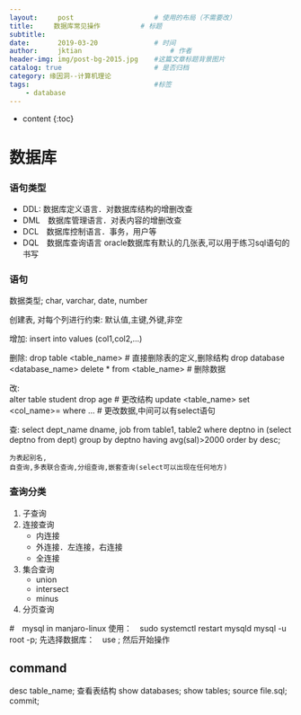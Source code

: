 ```yaml
---
layout:     post   				    # 使用的布局（不需要改）
title:     数据库常见操作			# 标题 
subtitle:  	 
date:       2019-03-20				# 时间
author:     jktian 						# 作者
header-img: img/post-bg-2015.jpg 	#这篇文章标题背景图片
catalog: true 						# 是否归档
category: 缘因洞--计算机理论
tags:								#标签
    - database
---
```

* content
{:toc}
# 数据库

### 语句类型
- DDL: 数据库定义语言．对数据库结构的增删改查
- DML　数据库管理语言．对表内容的增删改查
- DCL　数据库控制语言．事务，用户等
- DQL　数据库查询语言
oracle数据库有默认的几张表,可以用于练习sql语句的书写

### 语句
数据类型;
	char, varchar, date, number



创建表,  对每个列进行约束:
	默认值,主键,外键,非空



增加:
	insert into <table> values (col1,col2,...)



删除:
	drop table <table_name> # 直接删除表的定义,删除结构
	drop database <database_name>
	delete * from <table_name> # 删除数据



改:	
	alter table student drop age # 更改结构
	update <table_name> set <col_name>=<value> where ... # 更改数据,中间可以有select语句



查:
	select dept_name dname, job
	from table1, table2
	where deptno in (select deptno from dept)
	group by deptno
	having avg(sal)>2000
	order by desc;
	

	为表起别名,
	自查询,多表联合查询,分组查询,嵌套查询(select可以出现在任何地方)

### 查询分类
1. 子查询
2. 连接查询
	- 内连接
	- 外连接．左连接，右连接
	- 全连接
3. 集合查询
	- union
	- intersect
	- minus
4. 分页查询

#　mysql in manjaro-linux
使用：　sudo systemctl restart mysqld
		mysql -u root -p;
先选择数据库：　use <db>;
然后开始操作

## command
desc table_name; 查看表结构
show databases;
show tables;
source file.sql;
commit;

